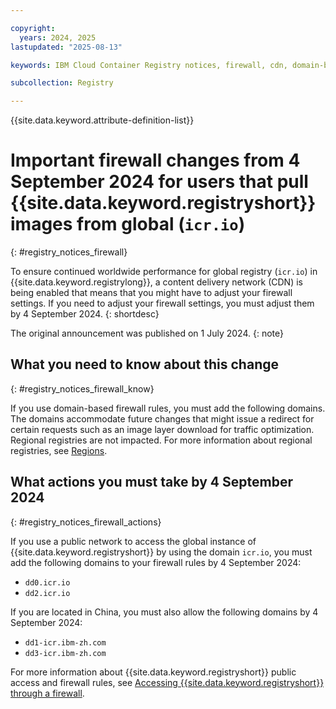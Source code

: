 ```yaml
---

copyright:
  years: 2024, 2025
lastupdated: "2025-08-13"

keywords: IBM Cloud Container Registry notices, firewall, cdn, domain-based firewall, domains, icr.io, notices, content delivery network

subcollection: Registry

---
```


{{site.data.keyword.attribute-definition-list}}

# Important firewall changes from 4 September 2024 for users that pull {{site.data.keyword.registryshort}} images from global (`icr.io`)
{: #registry_notices_firewall}

To ensure continued worldwide performance for global registry (`icr.io`) in {{site.data.keyword.registrylong}}, a content delivery network (CDN) is being enabled that means that you might have to adjust your firewall settings. If you need to adjust your firewall settings, you must adjust them by 4 September 2024.
{: shortdesc}

The original announcement was published on 1 July 2024.
{: note}

## What you need to know about this change
{: #registry_notices_firewall_know}

If you use domain-based firewall rules, you must add the following domains. The domains accommodate future changes that might issue a redirect for certain requests such as an image layer download for traffic optimization. Regional registries are not impacted. For more information about regional registries, see [Regions](/docs/Registry?topic=Registry-registry_overview#registry_regions).

## What actions you must take by 4 September 2024
{: #registry_notices_firewall_actions}

If you use a public network to access the global instance of {{site.data.keyword.registryshort}} by using the domain `icr.io`, you must add the following domains to your firewall rules by 4 September 2024:

- `dd0.icr.io`
- `dd2.icr.io`

If you are located in China, you must also allow the following domains by 4 September 2024:

- `dd1-icr.ibm-zh.com`
- `dd3-icr.ibm-zh.com`

For more information about {{site.data.keyword.registryshort}} public access and firewall rules, see [Accessing {{site.data.keyword.registryshort}} through a firewall](/docs/Registry?topic=Registry-registry_firewall).
